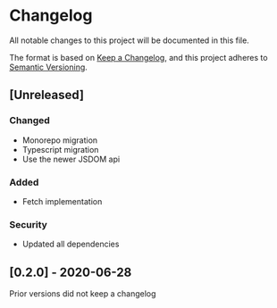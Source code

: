 # Changelog

All notable changes to this project will be documented in this file.

The format is based on [Keep a Changelog](https://keepachangelog.com/en/1.0.0/),
and this project adheres to [Semantic Versioning](https://semver.org/spec/v2.0.0.html).

## [Unreleased]

### Changed
- Monorepo migration
- Typescript migration
- Use the newer JSDOM api

### Added
- Fetch implementation

### Security
- Updated all dependencies

## [0.2.0] - 2020-06-28

Prior versions did not keep a changelog
